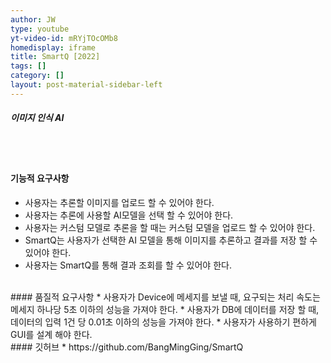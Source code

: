 ```yaml
---
author: JW
type: youtube
yt-video-id: mRYjTOcOMb8
homedisplay: iframe
title: SmartQ [2022]
tags: []
category: []
layout: post-material-sidebar-left
---
```

##### 이미지 인식 AI
<br><br>
#### 기능적 요구사항
* 사용자는 추론할 이미지를 업로드 할 수 있어야 한다. 
* 사용자는 추론에 사용할 AI모델을 선택 할 수 있어야 한다. 
* 사용자는 커스텀 모델로 추론을 할 때는 커스텀 모델을 업로드 할 수 있어야 한다. 
* SmartQ는 사용자가 선택한 AI 모델을 통해 이미지를 추론하고 결과를 저장 할 수 있어야 한다.
* 사용자는 SmartQ를 통해 결과 조회를 할 수 있어야 한다. 

<br>
#### 품질적 요구사항
* 사용자가 Device에 메세지를 보낼 때, 요구되는 처리 속도는 메세지 하나당 5초 이하의 성능을 가져야 한다. 
* 사용자가 DB에 데이터를 저장 할 때, 데이터의 입력 1건 당 0.01초 이하의 성능을 가져야 한다. 
* 사용자가 사용하기 편하게 GUI를 설계 해야 한다.  

<br>
#### 깃허브
* https://github.com/BangMingGing/SmartQ
